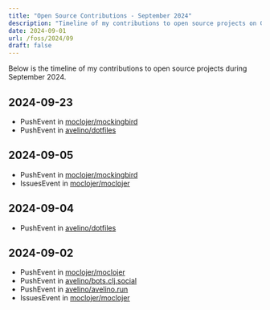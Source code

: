 ```yaml
---
title: "Open Source Contributions - September 2024"
description: "Timeline of my contributions to open source projects on GitHub during September 2024."
date: 2024-09-01
url: /foss/2024/09
draft: false
---
```


Below is the timeline of my contributions to open source projects during September 2024.

## 2024-09-23

- PushEvent in [moclojer/mockingbird](https://github.com/moclojer/mockingbird)
- PushEvent in [avelino/dotfiles](https://github.com/avelino/dotfiles)

## 2024-09-05

- PushEvent in [moclojer/mockingbird](https://github.com/moclojer/mockingbird)
- IssuesEvent in [moclojer/moclojer](https://github.com/moclojer/moclojer)

## 2024-09-04

- PushEvent in [avelino/dotfiles](https://github.com/avelino/dotfiles)

## 2024-09-02

- PushEvent in [moclojer/moclojer](https://github.com/moclojer/moclojer)
- PushEvent in [avelino/bots.clj.social](https://github.com/avelino/bots.clj.social)
- PushEvent in [avelino/avelino.run](https://github.com/avelino/avelino.run)
- IssuesEvent in [moclojer/moclojer](https://github.com/moclojer/moclojer)

